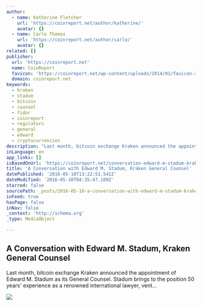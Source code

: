 ```yaml
---
author:
  - name: Katherine Fletcher
    url: 'https://coinreport.net/author/katherine/'
    avatar: {}
  - name: Carlo Thomas
    url: 'https://coinreport.net/author/carlo/'
    avatar: {}
related: []
publisher:
  url: 'https://coinreport.net'
  name: CoinReport
  favicon: 'https://coinreport.net/wp-content/uploads/2014/01/favicon-2.ico'
  domain: coinreport.net
keywords:
  - kraken
  - stadum
  - bitcoin
  - counsel
  - fidor
  - coinreport
  - regulators
  - general
  - edward
  - cryptocurrencies
description: "Last month, bitcoin exchange Kraken announced the appointment of Edward M. Stadum as its General Counsel. Stadum brings to the position 50 years' experience as a renowned international lawyer, vent..."
inLanguage: en
app_links: []
isBasedOnUrl: 'https://coinreport.net/conversation-edward-m-stadum-kraken-general-counsel/'
title: 'A Conversation with Edward M. Stadum, Kraken General Counsel'
datePublished: '2016-05-10T13:22:51.541Z'
dateModified: '2016-05-10T04:35:47.109Z'
starred: false
sourcePath: _posts/2016-05-10-a-conversation-with-edward-m-stadum-kraken-general-counsel.md
inFeed: true
hasPage: false
inNav: false
_context: 'http://schema.org'
_type: MediaObject

---
```

<article style=""><h1>A Conversation with Edward M. Stadum, Kraken General Counsel</h1><p>Last month, bitcoin exchange Kraken announced the appointment of Edward M. Stadum as its General Counsel. Stadum brings to the position 50 years' experience as a renowned international lawyer, vent...</p><img src="https://coinreport.net/wp-content/uploads/2016/05/Kraken-General-Cousel-Edward-M.-Stadum-150x150.jpg" /></article>